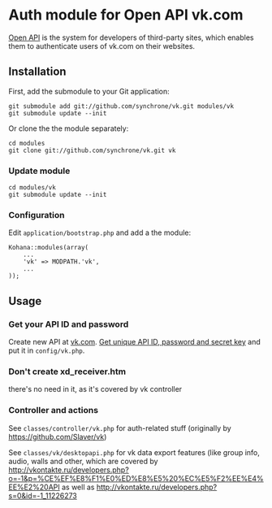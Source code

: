 # Auth module for Open API vk.com

[Open API](http://vkontakte.ru/club1) is the system for developers of third-party sites, which enables them to authenticate users of vk.com on their websites.

## Installation

First, add the submodule to your Git application:

    git submodule add git://github.com/synchrone/vk.git modules/vk
    git submodule update --init

Or clone the the module separately:

    cd modules
    git clone git://github.com/synchrone/vk.git vk

### Update module

    cd modules/vk
    git submodule update --init

### Configuration

Edit `application/bootstrap.php` and add a the module:

    Kohana::modules(array(
        ...
        'vk' => MODPATH.'vk',
        ...
    ));

## Usage

### Get your API ID and password

Create new API at [vk.com](http://vkontakte.ru/apps.php?act=add).
[Get unique API ID, password and secret key](http://vkontakte.ru/apps.php#act=admin) and put it in `config/vk.php`.

### Don't create xd_receiver.htm
there's no need in it, as it's covered by vk controller

### Controller and actions

See `classes/controller/vk.php` for auth-related stuff (originally by https://github.com/Slaver/vk)

See `classes/vk/desktopapi.php` for vk data export features (like group info, audio, walls and other,
which are covered by http://vkontakte.ru/developers.php?o=-1&p=%CE%EF%E8%F1%E0%ED%E8%E5%20%EC%E5%F2%EE%E4%EE%E2%20API
as well as http://vkontakte.ru/developers.php?s=0&id=-1_11226273